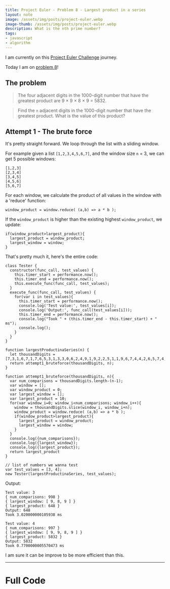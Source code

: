 ```yaml
---
title: Project Euler - Problem 8 - Largest product in a series
layout: note
image: /assets/img/posts/project-euler.webp
image-thumb: /assets/img/posts/project-euler.webp
description: What is the nth prime number?
tags:
- javascript
- algorithm
---
```


I am currently on this [Project Euler Challenge](https://projecteuler.net/) journey.

Today I am on [problem 8](https://projecteuler.net/problem=8)!

## The problem
> The four adjacent digits in the 1000-digit number that have the greatest product are 9 × 9 × 8 × 9 = 5832.

> Find the `n` adjacent digits in the 1000-digit number that have the greatest product. What is the value of this product?

## Attempt 1 - The brute force

It's pretty straight forward. We loop through the list with a sliding window.

For example given a list `[1,2,3,4,5,6,7]`, and the window size `n` = 3, we can get 5 possible windows:
```
[1,2,3]
[2,3,4]
[3,4,5]
[4,5,6]
[5,6,7]
```

For each window, we calculate the product of all values in the window with a 'reduce' function:
```
window_product = window.reduce( (a,b) => a * b );
```

If the `window_product` is higher than the existing highest `window_product`, we update:
```
if(window_product>largest_product){
  largest_product = window_product;
  largest_window = window;
}
```

That's pretty much it, here's the entire code:
```
class Tester {
  constructor(func_call, test_values) {
    this.timer_start = performance.now();
    this.timer_end = performance.now();
    this.execute_func(func_call, test_values);
  }
  execute_func(func_call, test_values) {
    for(var i in test_values){
      this.timer_start = performance.now();
      console.log('Test value:', test_values[i]);
      console.log('Output:', func_call(test_values[i]));
      this.timer_end = performance.now();
      console.log("Took " + (this.timer_end - this.timer_start) + " ms");
      console.log();
    }
  }
}

function largestProductinaSeries(n) {
  let thousandDigits = [7,3,1,6,7,1,7,6,5,3,1,3,3,0,6,2,4,9,1,9,2,2,5,1,1,9,6,7,4,4,2,6,5,7,4,7,4,2,3,5,5,3,4,9,1,9,4,9,3,4,9,6,9,8,3,5,2,0,3,1,2,7,7,4,5,0,6,3,2,6,2,3,9,5,7,8,3,1,8,0,1,6,9,8,4,8,0,1,8,6,9,4,7,8,8,5,1,8,4,3,8,5,8,6,1,5,6,0,7,8,9,1,1,2,9,4,9,4,9,5,4,5,9,5,0,1,7,3,7,9,5,8,3,3,1,9,5,2,8,5,3,2,0,8,8,0,5,5,1,1,1,2,5,4,0,6,9,8,7,4,7,1,5,8,5,2,3,8,6,3,0,5,0,7,1,5,6,9,3,2,9,0,9,6,3,2,9,5,2,2,7,4,4,3,0,4,3,5,5,7,6,6,8,9,6,6,4,8,9,5,0,4,4,5,2,4,4,5,2,3,1,6,1,7,3,1,8,5,6,4,0,3,0,9,8,7,1,1,1,2,1,7,2,2,3,8,3,1,1,3,6,2,2,2,9,8,9,3,4,2,3,3,8,0,3,0,8,1,3,5,3,3,6,2,7,6,6,1,4,2,8,2,8,0,6,4,4,4,4,8,6,6,4,5,2,3,8,7,4,9,3,0,3,5,8,9,0,7,2,9,6,2,9,0,4,9,1,5,6,0,4,4,0,7,7,2,3,9,0,7,1,3,8,1,0,5,1,5,8,5,9,3,0,7,9,6,0,8,6,6,7,0,1,7,2,4,2,7,1,2,1,8,8,3,9,9,8,7,9,7,9,0,8,7,9,2,2,7,4,9,2,1,9,0,1,6,9,9,7,2,0,8,8,8,0,9,3,7,7,6,6,5,7,2,7,3,3,3,0,0,1,0,5,3,3,6,7,8,8,1,2,2,0,2,3,5,4,2,1,8,0,9,7,5,1,2,5,4,5,4,0,5,9,4,7,5,2,2,4,3,5,2,5,8,4,9,0,7,7,1,1,6,7,0,5,5,6,0,1,3,6,0,4,8,3,9,5,8,6,4,4,6,7,0,6,3,2,4,4,1,5,7,2,2,1,5,5,3,9,7,5,3,6,9,7,8,1,7,9,7,7,8,4,6,1,7,4,0,6,4,9,5,5,1,4,9,2,9,0,8,6,2,5,6,9,3,2,1,9,7,8,4,6,8,6,2,2,4,8,2,8,3,9,7,2,2,4,1,3,7,5,6,5,7,0,5,6,0,5,7,4,9,0,2,6,1,4,0,7,9,7,2,9,6,8,6,5,2,4,1,4,5,3,5,1,0,0,4,7,4,8,2,1,6,6,3,7,0,4,8,4,4,0,3,1,9,9,8,9,0,0,0,8,8,9,5,2,4,3,4,5,0,6,5,8,5,4,1,2,2,7,5,8,8,6,6,6,8,8,1,1,6,4,2,7,1,7,1,4,7,9,9,2,4,4,4,2,9,2,8,2,3,0,8,6,3,4,6,5,6,7,4,8,1,3,9,1,9,1,2,3,1,6,2,8,2,4,5,8,6,1,7,8,6,6,4,5,8,3,5,9,1,2,4,5,6,6,5,2,9,4,7,6,5,4,5,6,8,2,8,4,8,9,1,2,8,8,3,1,4,2,6,0,7,6,9,0,0,4,2,2,4,2,1,9,0,2,2,6,7,1,0,5,5,6,2,6,3,2,1,1,1,1,1,0,9,3,7,0,5,4,4,2,1,7,5,0,6,9,4,1,6,5,8,9,6,0,4,0,8,0,7,1,9,8,4,0,3,8,5,0,9,6,2,4,5,5,4,4,4,3,6,2,9,8,1,2,3,0,9,8,7,8,7,9,9,2,7,2,4,4,2,8,4,9,0,9,1,8,8,8,4,5,8,0,1,5,6,1,6,6,0,9,7,9,1,9,1,3,3,8,7,5,4,9,9,2,0,0,5,2,4,0,6,3,6,8,9,9,1,2,5,6,0,7,1,7,6,0,6,0,5,8,8,6,1,1,6,4,6,7,1,0,9,4,0,5,0,7,7,5,4,1,0,0,2,2,5,6,9,8,3,1,5,5,2,0,0,0,5,5,9,3,5,7,2,9,7,2,5,7,1,6,3,6,2,6,9,5,6,1,8,8,2,6,7,0,4,2,8,2,5,2,4,8,3,6,0,0,8,2,3,2,5,7,5,3,0,4,2,0,7,5,2,9,6,3,4,5,0];
  return attempt1_bruteforce(thousandDigits, n);
}

function attempt1_bruteforce(thousandDigits, n){
  var num_comparisons = thousandDigits.length-(n-1);
  var window = [];
  var window_product = 0;
  var largest_window = [];
  var largest_product = 10;
  for(var window_i=0; window_i<num_comparisons; window_i++){
    window = thousandDigits.slice(window_i, window_i+n);
    window_product = window.reduce( (a,b) => a * b );
    if(window_product>largest_product){
      largest_product = window_product;
      largest_window = window;
    }
  }
  console.log({num_comparisons});
  console.log({largest_window});
  console.log({largest_product});
  return largest_product
}

// list of numbers we wanna test
var test_values = [3, 4];
new Tester(largestProductinaSeries, test_values);
```

Output:
```
Test value: 3
{ num_comparisons: 998 }
{ largest_window: [ 9, 8, 9 ] }
{ largest_product: 648 }
Output: 648
Took 3.020000000105938 ms

Test value: 4
{ num_comparisons: 997 }
{ largest_window: [ 9, 9, 8, 9 ] }
{ largest_product: 5832 }
Output: 5832
Took 0.7700000005570473 ms
```

I am sure it can be improve to be more efficient than this.

---

# Full Code

<script src="https://gist.github.com/jinglescode/ddd7a80e4779d7aca89bc1d8261f44a1.js"></script>

